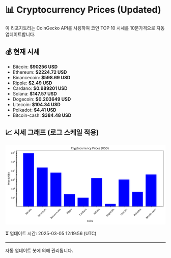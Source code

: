 
# 📊 Cryptocurrency Prices (Updated)

이 리포지토리는 CoinGecko API를 사용하여 코인 TOP 10 시세를 10분가격으로 자동 업데이트합니다.

## 💰 현재 시세
- Bitcoin: **$90256 USD**
- Ethereum: **$2224.72 USD**
- Binancecoin: **$598.69 USD**
- Ripple: **$2.49 USD**
- Cardano: **$0.989201 USD**
- Solana: **$147.57 USD**
- Dogecoin: **$0.203649 USD**
- Litecoin: **$104.34 USD**
- Polkadot: **$4.41 USD**
- Bitcoin-cash: **$384.48 USD**

## 📈 시세 그래프 (로그 스케일 적용)
![Crypto Prices](crypto_prices.png)

⏳ 업데이트 시간: 2025-03-05 12:19:56 (UTC)

---
자동 업데이트 봇에 의해 관리됩니다.
